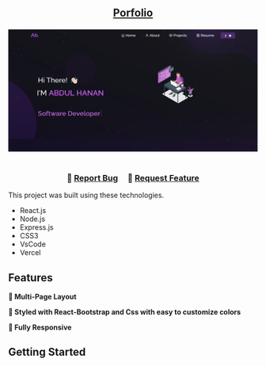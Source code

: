 <h2 align="center">
 
  <a href="ahmohil.github.io/portfolio" >Porfolio</a>
</h2>
<div align="center">
  <img alt="Demo" src="./Images/readme-img.png" />
</div>

<br/>



<h3 align="center">
    🔹
    <a href="https://github.com/ahmhil/Portfolio/issues">Report Bug</a> &nbsp; &nbsp;
    🔹
    <a href="https://github.com/ahmohil/Portfolio/issues">Request Feature</a>
</h3>


This project was built using these technologies.

- React.js
- Node.js
- Express.js
- CSS3
- VsCode
- Vercel

## Features

**📖 Multi-Page Layout**

**🎨 Styled with React-Bootstrap and Css with easy to customize colors**

**📱 Fully Responsive**

## Getting Started
